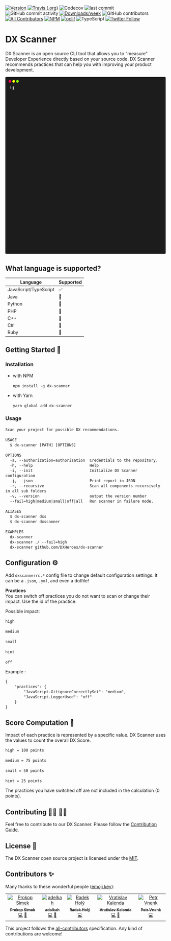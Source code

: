 [![Version](https://img.shields.io/npm/v/dx-scanner.svg)](https://npmjs.org/package/dx-scanner)
[![Travis (.org)](https://img.shields.io/travis/DXHeroes/dx-scanner)](https://travis-ci.org/DXHeroes/dx-scanner)
![Codecov](https://img.shields.io/codecov/c/github/DXHeroes/dx-scanner)
![last commit](https://img.shields.io/github/last-commit/DXHeroes/dx-scanner)
![GitHub commit activity](https://img.shields.io/github/commit-activity/w/DXHeroes/dx-scanner)
[![Downloads/week](https://img.shields.io/npm/dw/dx-scanner.svg)](https://npmjs.org/package/dx-scanner)
![GitHub contributors](https://img.shields.io/github/contributors/DXHeroes/dx-scanner)
[![All Contributors](https://img.shields.io/badge/all_contributors-5-orange.svg)](#contributors-)
[![NPM](https://img.shields.io/npm/l/dx-scanner)](LICENSE)
[![oclif](https://img.shields.io/badge/cli-oclif-brightgreen.svg)](https://oclif.io)
![TypeScript](https://img.shields.io/badge/%3C%2F%3E-Typescript-blue)
[![Twitter Follow](https://img.shields.io/twitter/follow/DX_Heroes?style=social)](https://twitter.com/DX_Heroes)

# DX Scanner

DX Scanner is an open source CLI tool that allows you to “measure” Developer Experience directly based on your source code. DX Scanner recommends practices that can help you with improving your product development.

![DX Scanner Demo](./demo.svg)


## What language is supported?

Language | Supported
------------ | -------------
JavaScript/TypeScript | ✅
Java | 🏁
Python | 🚧
PHP | 🚧
C++ | 🚧
C# | 🚧
Ruby | 🚧

## Getting Started 🏁

### Installation

- with NPM
  
  ```npm install -g dx-scanner``` 
- with Yarn 
  
  ```yarn global add dx-scanner```

### Usage

```
Scan your project for possible DX recommendations.

USAGE
  $ dx-scanner [PATH] [OPTIONS]

OPTIONS
  -a, --authorization=authorization  Credentials to the repository.
  -h, --help                         Help
  -i, --init                         Initialize DX Scanner configuration
  -j, --json                         Print report in JSON
  -r, --recursive                    Scan all components recursively in all sub folders
  -v, --version                      output the version number
  --fail=high|medium|small|off|all   Run scanner in failure mode.

ALIASES
  $ dx-scanner dxs
  $ dx-scanner dxscanner

EXAMPLES
  dx-scanner
  dx-scanner ./ --fail=high
  dx-scanner github.com/DXHeroes/dx-scanner
```

## Configuration ⚙️
Add ```dxscannerrc.*``` config file to change default configuration settings. It can be a ```.json```, ```.yml```, and even a dotfile!

**Practices**  
You can switch off practices you do not want to scan or change their impact. Use the id of the practice.

Possible impact:
```
high

medium

small

hint

off
```

Example :
```
{
    "practices": {
        "JavaScript.GitignoreCorrectlySet": "medium",
        "JavaScript.LoggerUsed": "off"
    }
}
```

## Score Computation 💯
Impact of each practice is represented by a specific value. DX Scanner uses the values to count the overall DX Score.

```
high = 100 points

medium = 75 points

small = 50 points 

hint = 25 points
```

The practices you have switched off are not included in the calculation (0 points).

## Contributing 👩‍💻 👨‍💻
Feel free to contribute to our DX Scanner. Please follow the [Contribution Guide](CONTRIBUTING.md).

## License 📝

The DX Scanner open source project is licensed under the [MIT](LICENSE).

## Contributors ✨

Many thanks to these wonderful people ([emoji key](https://allcontributors.org/docs/en/emoji-key)):

<!-- ALL-CONTRIBUTORS-LIST:START - Do not remove or modify this section -->
<!-- prettier-ignore-start -->
<!-- markdownlint-disable -->
<table>
  <tr>
    <td align="center"><a href="https://github.com/prokopsimek"><img src="https://avatars2.githubusercontent.com/u/5487217?v=4" width="100px;" alt="Prokop Simek"/><br /><sub><b>Prokop Simek</b></sub></a><br /><a href="https://github.com/DXHeroes/dx-scanner/commits?author=prokopsimek" title="Code">💻</a> <a href="#maintenance-prokopsimek" title="Maintenance">🚧</a></td>
    <td align="center"><a href="https://github.com/adelkahomolova"><img src="https://avatars2.githubusercontent.com/u/53510747?v=4" width="100px;" alt="adelkah"/><br /><sub><b>adelkah</b></sub></a><br /><a href="https://github.com/DXHeroes/dx-scanner/commits?author=adelkahomolova" title="Code">💻</a> <a href="#maintenance-adelkahomolova" title="Maintenance">🚧</a></td>
    <td align="center"><a href="https://github.com/radektheloner"><img src="https://avatars3.githubusercontent.com/u/7268060?v=4" width="100px;" alt="Radek Holý"/><br /><sub><b>Radek Holý</b></sub></a><br /><a href="https://github.com/DXHeroes/dx-scanner/commits?author=radektheloner" title="Code">💻</a></td>
    <td align="center"><a href="http://www.applifting.cz"><img src="https://avatars2.githubusercontent.com/u/346066?v=4" width="100px;" alt="Vratislav Kalenda"/><br /><sub><b>Vratislav Kalenda</b></sub></a><br /><a href="https://github.com/DXHeroes/dx-scanner/commits?author=Vratislav" title="Code">💻</a> <a href="#ideas-Vratislav" title="Ideas, Planning, & Feedback">🤔</a></td>
    <td align="center"><a href="http://www.petrvnenk.com"><img src="https://avatars2.githubusercontent.com/u/1933654?v=4" width="100px;" alt="Petr Vnenk"/><br /><sub><b>Petr Vnenk</b></sub></a><br /><a href="https://github.com/DXHeroes/dx-scanner/commits?author=vnenkpet" title="Code">💻</a></td>
  </tr>
</table>

<!-- markdownlint-enable -->
<!-- prettier-ignore-end -->
<!-- ALL-CONTRIBUTORS-LIST:END -->

This project follows the [all-contributors](https://github.com/all-contributors/all-contributors) specification. Any kind of contributions are welcome!

